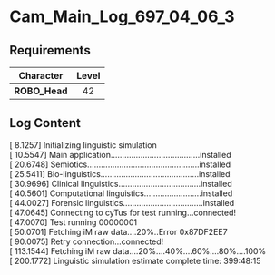 # Cam_Main_Log_697_04_06_3
## Requirements
|  Character  |Level|
|-------------|:---:|
|**ROBO_Head**| 42  |

## Log Content
[   8.1257] Initializing linguistic simulation<br>
[  10.5547] Main application.......................................installed<br>
[  20.6748] Semiotics.................................................installed<br>
[  25.5411] Bio\-linguistics...........................................installed<br>
[  30.9696] Clinical linguistics....................................installed<br>
[  40.5601] Computational linguistics.........................installed<br>
[  44.0027] Forensic linguistics...................................installed<br>
[  47.0645] Connecting to cyTus for test running...connected!<br>
[  47.0070] Test running 00000001<br>
[  50.0701] Fetching iM raw data....20%..Error 0x87DF2EE7<br>
[  90.0075] Retry connection...connected!<br>
[ 113.1544] Fetching iM raw data....20%....40%....60%....80%....100%<br>
[ 200.1772] Linguistic simulation estimate complete time: 399:48:15